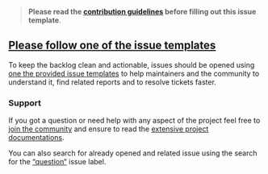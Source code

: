 <!-- Click on the "Preview" tab to render the instructions in a more readable format -->

> **Please read the [contribution guidelines](https://github.com/noovolari/leapp/blob/master/CONTRIBUTING.md) before filling out this issue template**.

## [Please follow one of the issue templates](https://github.com/noovolari/leapp-daemon/issues/new/choose)

To keep the backlog clean and actionable, issues should be opened using [one the provided issue templates](https://github.com/noovolari/leapp-daemon/issues/new/choose) to help maintainers and the community to understand it, find related reports and to resolve tickets faster.

### Support

If you got a question or need help with any aspect of the project feel free to [join the community](https://join.slack.com/t/noovolari/shared_invite/zt-noc0ju05-18_GRX~Zi6Jz8~95j5CySA) and ensure to read the [extensive project documentations](https://github.com/Noovolari/leapp/wiki).

You can also search for already opened and related issue using the search for the [“question“](https://github.com/noovolari/leapp-daemon/labels/type-question) issue label.
